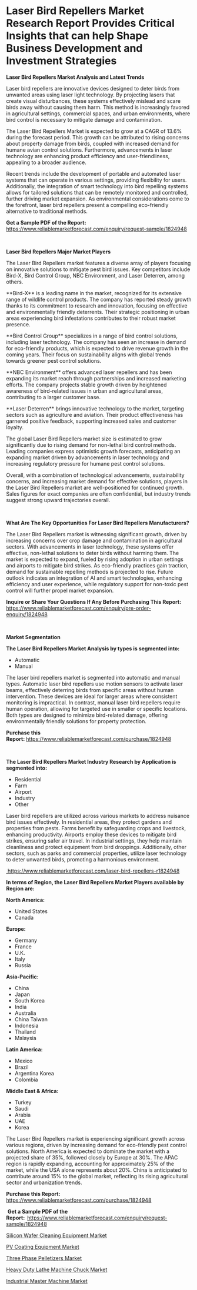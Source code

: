 <p><h1>Laser Bird Repellers Market Research Report Provides Critical Insights that can help Shape Business Development and Investment Strategies</h1></p><p><strong>Laser Bird Repellers Market Analysis and Latest Trends</strong></p>
<p><p>Laser bird repellers are innovative devices designed to deter birds from unwanted areas using laser light technology. By projecting lasers that create visual disturbances, these systems effectively mislead and scare birds away without causing them harm. This method is increasingly favored in agricultural settings, commercial spaces, and urban environments, where bird control is necessary to mitigate damage and contamination.</p><p>The Laser Bird Repellers Market is expected to grow at a CAGR of 13.6% during the forecast period. This growth can be attributed to rising concerns about property damage from birds, coupled with increased demand for humane avian control solutions. Furthermore, advancements in laser technology are enhancing product efficiency and user-friendliness, appealing to a broader audience. </p><p>Recent trends include the development of portable and automated laser systems that can operate in various settings, providing flexibility for users. Additionally, the integration of smart technology into bird repelling systems allows for tailored solutions that can be remotely monitored and controlled, further driving market expansion. As environmental considerations come to the forefront, laser bird repellers present a compelling eco-friendly alternative to traditional methods.</p></p>
<p><strong>Get a Sample PDF of the Report:&nbsp;</strong> <a href="https://www.reliablemarketforecast.com/enquiry/request-sample/1824948?utm_campaign=1885&utm_medium=2&utm_source=Github&utm_content=ia&utm_term=12042025&utm_id=laser-bird-repellers">https://www.reliablemarketforecast.com/enquiry/request-sample/1824948</a></p>
<p>&nbsp;</p>
<p><strong>Laser Bird Repellers Major Market Players</strong></p>
<p><p>The Laser Bird Repellers market features a diverse array of players focusing on innovative solutions to mitigate pest bird issues. Key competitors include Bird-X, Bird Control Group, NBC Environment, and Laser Deterren, among others.</p><p>**Bird-X** is a leading name in the market, recognized for its extensive range of wildlife control products. The company has reported steady growth thanks to its commitment to research and innovation, focusing on effective and environmentally friendly deterrents. Their strategic positioning in urban areas experiencing bird infestations contributes to their robust market presence.</p><p>**Bird Control Group** specializes in a range of bird control solutions, including laser technology. The company has seen an increase in demand for eco-friendly products, which is expected to drive revenue growth in the coming years. Their focus on sustainability aligns with global trends towards greener pest control solutions.</p><p>**NBC Environment** offers advanced laser repellers and has been expanding its market reach through partnerships and increased marketing efforts. The company projects stable growth driven by heightened awareness of bird-related issues in urban and agricultural areas, contributing to a larger customer base.</p><p>**Laser Deterren** brings innovative technology to the market, targeting sectors such as agriculture and aviation. Their product effectiveness has garnered positive feedback, supporting increased sales and customer loyalty.</p><p>The global Laser Bird Repellers market size is estimated to grow significantly due to rising demand for non-lethal bird control methods. Leading companies express optimistic growth forecasts, anticipating an expanding market driven by advancements in laser technology and increasing regulatory pressure for humane pest control solutions.</p><p>Overall, with a combination of technological advancements, sustainability concerns, and increasing market demand for effective solutions, players in the Laser Bird Repellers market are well-positioned for continued growth. Sales figures for exact companies are often confidential, but industry trends suggest strong upward trajectories overall.</p></p>
<p>&nbsp;</p>
<p><strong>What Are The Key Opportunities For Laser Bird Repellers Manufacturers?</strong></p>
<p><p>The Laser Bird Repellers market is witnessing significant growth, driven by increasing concerns over crop damage and contamination in agricultural sectors. With advancements in laser technology, these systems offer effective, non-lethal solutions to deter birds without harming them. The market is expected to expand, fueled by rising adoption in urban settings and airports to mitigate bird strikes. As eco-friendly practices gain traction, demand for sustainable repelling methods is projected to rise. Future outlook indicates an integration of AI and smart technologies, enhancing efficiency and user experience, while regulatory support for non-toxic pest control will further propel market expansion.</p></p>
<p><strong>Inquire or Share Your Questions If Any Before Purchasing This Report:</strong> <a href="https://www.reliablemarketforecast.com/enquiry/pre-order-enquiry/1824948?utm_campaign=1885&utm_medium=2&utm_source=Github&utm_content=ia&utm_term=12042025&utm_id=laser-bird-repellers">https://www.reliablemarketforecast.com/enquiry/pre-order-enquiry/1824948</a></p>
<p>&nbsp;</p>
<p><strong>Market Segmentation</strong></p>
<p><strong>The Laser Bird Repellers Market Analysis by types is segmented into:</strong></p>
<p><ul><li>Automatic</li><li>Manual</li></ul></p>
<p><p>The laser bird repellers market is segmented into automatic and manual types. Automatic laser bird repellers use motion sensors to activate laser beams, effectively deterring birds from specific areas without human intervention. These devices are ideal for larger areas where consistent monitoring is impractical. In contrast, manual laser bird repellers require human operation, allowing for targeted use in smaller or specific locations. Both types are designed to minimize bird-related damage, offering environmentally friendly solutions for property protection.</p></p>
<p><strong>Purchase this Report:&nbsp;</strong><a href="https://www.reliablemarketforecast.com/purchase/1824948?utm_campaign=1885&utm_medium=2&utm_source=Github&utm_content=ia&utm_term=12042025&utm_id=laser-bird-repellers">https://www.reliablemarketforecast.com/purchase/1824948</a></p>
<p>&nbsp;</p>
<p><strong>The Laser Bird Repellers Market Industry Research by Application is segmented into:</strong></p>
<p><ul><li>Residential</li><li>Farm</li><li>Airport</li><li>Industry</li><li>Other</li></ul></p>
<p><p>Laser bird repellers are utilized across various markets to address nuisance bird issues effectively. In residential areas, they protect gardens and properties from pests. Farms benefit by safeguarding crops and livestock, enhancing productivity. Airports employ these devices to mitigate bird strikes, ensuring safer air travel. In industrial settings, they help maintain cleanliness and protect equipment from bird droppings. Additionally, other sectors, such as parks and commercial properties, utilize laser technology to deter unwanted birds, promoting a harmonious environment.</p></p>
<p><a href="https://www.reliablemarketforecast.com/laser-bird-repellers-r1824948?utm_campaign=1885&utm_medium=2&utm_source=Github&utm_content=ia&utm_term=12042025&utm_id=laser-bird-repellers">&nbsp;https://www.reliablemarketforecast.com/laser-bird-repellers-r1824948</a></p>
<p><strong>In terms of Region, the Laser Bird Repellers Market Players available by Region are:</strong></p>
<p>
    <p> <strong> North America: </strong>
        <ul>
            <li>United States</li>
            <li>Canada</li>
        </ul>
        </p> 
    <p> <strong> Europe: </strong>
        <ul>
            <li>Germany</li>
            <li>France</li>
            <li>U.K.</li>
            <li>Italy</li>
            <li>Russia</li>
        </ul>
        </p> 
    <p> <strong> Asia-Pacific: </strong>
        <ul>
            <li>China</li>
            <li>Japan</li>
            <li>South Korea</li>
            <li>India</li>
            <li>Australia</li>
            <li>China Taiwan</li>
            <li>Indonesia</li>
            <li>Thailand</li>
            <li>Malaysia</li>
        </ul>
        </p> 
    <p> <strong> Latin America: </strong>
        <ul>
            <li>Mexico</li>
            <li>Brazil</li>
            <li>Argentina Korea</li>
            <li>Colombia</li>
        </ul>
        </p> 
    <p> <strong> Middle East & Africa: </strong>
        <ul>
            <li>Turkey</li>
            <li>Saudi</li>
            <li>Arabia</li>
            <li>UAE</li>
            <li>Korea</li>
        </ul>
    </p>
    </p>
<p><p>The Laser Bird Repellers market is experiencing significant growth across various regions, driven by increasing demand for eco-friendly pest control solutions. North America is expected to dominate the market with a projected share of 35%, followed closely by Europe at 30%. The APAC region is rapidly expanding, accounting for approximately 25% of the market, while the USA alone represents about 20%. China is anticipated to contribute around 15% to the global market, reflecting its rising agricultural sector and urbanization trends.</p></p>
<p><strong>Purchase this Report: </strong><a href="https://www.reliablemarketforecast.com/purchase/1824948?utm_campaign=1885&utm_medium=2&utm_source=Github&utm_content=ia&utm_term=12042025&utm_id=laser-bird-repellers">https://www.reliablemarketforecast.com/purchase/1824948</a></p>
<p>&nbsp;<strong>Get a Sample PDF of the Report:&nbsp;&nbsp;</strong><a href="https://www.reliablemarketforecast.com/enquiry/request-sample/1824948?utm_campaign=1885&utm_medium=2&utm_source=Github&utm_content=ia&utm_term=12042025&utm_id=laser-bird-repellers">https://www.reliablemarketforecast.com/enquiry/request-sample/1824948</a></p>
<p><strong></strong></p>
<p><p><a href="https://github.com/gackesaizaze/Market-Research-Report-List-1/blob/main/silicon-wafer-cleaning-equipment-market.md?utm_campaign=1885&utm_medium=2&utm_source=Github&utm_content=ia&utm_term=12042025&utm_id=laser-bird-repellers">Silicon Wafer Cleaning Equipment Market</a></p><p><a href="https://github.com/neilycalanww/Market-Research-Report-List-1/blob/main/pv-coating-equipment-market.md?utm_campaign=1885&utm_medium=2&utm_source=Github&utm_content=ia&utm_term=12042025&utm_id=laser-bird-repellers">PV Coating Equipment Market</a></p><p><a href="https://github.com/izetajhazuga/Market-Research-Report-List-1/blob/main/three-phase-pelletizers-market.md?utm_campaign=1885&utm_medium=2&utm_source=Github&utm_content=ia&utm_term=12042025&utm_id=laser-bird-repellers">Three Phase Pelletizers Market</a></p><p><a href="https://github.com/keolalelekr8/Market-Research-Report-List-1/blob/main/heavy-duty-lathe-machine-chuck-market.md?utm_campaign=1885&utm_medium=2&utm_source=Github&utm_content=ia&utm_term=12042025&utm_id=laser-bird-repellers">Heavy Duty Lathe Machine Chuck Market</a></p><p><a href="https://github.com/anejaryaan8m/Market-Research-Report-List-1/blob/main/industrial-master-machine-market.md?utm_campaign=1885&utm_medium=2&utm_source=Github&utm_content=ia&utm_term=12042025&utm_id=laser-bird-repellers">Industrial Master Machine Market</a></p></p>